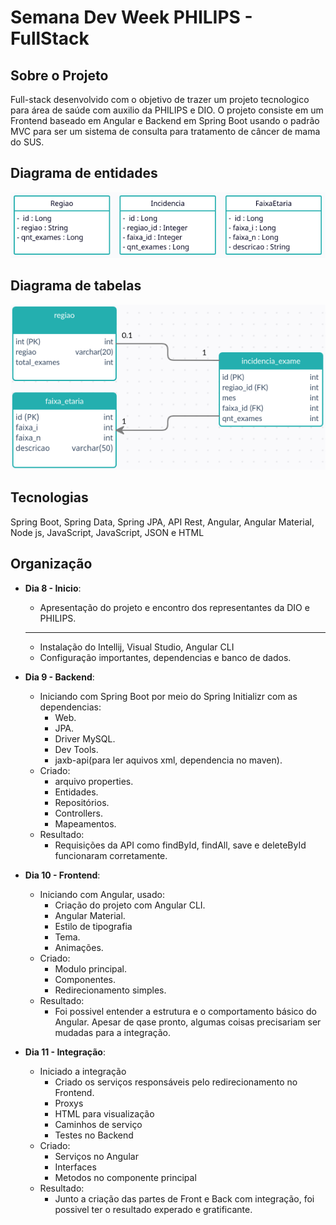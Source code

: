 # Semana Dev Week PHILIPS - FullStack

## Sobre o Projeto
Full-stack desenvolvido com o objetivo de trazer um projeto tecnologico para área de saúde com auxilio da PHILIPS e DIO. O projeto consiste
em um Frontend baseado em Angular e Backend em Spring Boot usando o padrão MVC para ser um sistema de consulta para tratamento de câncer de mama do SUS.

## Diagrama de entidades
![alt text](/assets/entidades.png?raw=true "Entidades")

## Diagrama de tabelas
![alt text](/assets/tabelas.png?raw=true "Entidades")

## Tecnologias 
Spring Boot, Spring Data, Spring JPA, API Rest, Angular, Angular Material, Node js, JavaScript, JavaScript, JSON e HTML

## Organização
- **Dia 8 - Inicio**:
     - Apresentação do projeto e encontro dos representantes da DIO e PHILIPS.
     - ----
     - Instalação do Intellij, Visual Studio, Angular CLI
     - Configuração importantes, dependencias e banco de dados.
- **Dia 9 - Backend**:
     - Iniciando com Spring Boot por meio do Spring Initializr com as dependencias:
        - Web.
        - JPA.
        - Driver MySQL.
        - Dev Tools.
        - jaxb-api(para ler aquivos xml, dependencia no maven).
     - Criado: 
        - arquivo properties.
        - Entidades.
        - Repositórios.
        - Controllers.
        - Mapeamentos.
     - Resultado: 
        - Requisições da API como findById, findAll, save e deleteById funcionaram corretamente.

- **Dia 10 - Frontend**:
     - Iniciando com Angular, usado:
        - Criação do projeto com Angular CLI.
        - Angular Material.
        - Estilo de tipografia
        - Tema.
        - Animações.
     - Criado: 
        - Modulo principal.
        - Componentes.
        - Redirecionamento simples.
     - Resultado:
        - Foi possivel entender a estrutura e o comportamento básico do Angular. Apesar de qase pronto, algumas coisas precisariam ser mudadas para a integração.
- **Dia 11 - Integração**:
     - Iniciado a integração
        - Criado os serviços responsáveis pelo redirecionamento no Frontend.
        - Proxys
        - HTML para visualização
        - Caminhos de serviço
        - Testes no Backend
     - Criado:
        - Serviços no Angular
        - Interfaces
        - Metodos no componente principal
     - Resultado:
        - Junto a criação das partes de Front e Back com integração, foi possivel ter o resultado experado e gratificante.
